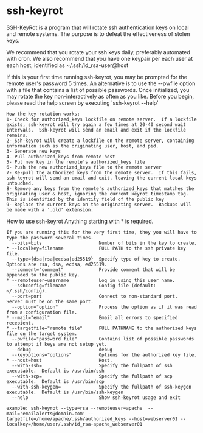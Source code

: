 # ssh-keyrot

SSH-KeyRot is a program that will rotate ssh authentication keys on local and remote systems.
The purpose is to defeat the effectiveness of stolen keys.

We recommend that you rotate your ssh keys daily, preferably automated with cron.
We also recommend that you have one keypair per each user at each host, identified as ~/.ssh/id_rsa-user@host

If this is your first time running ssh-keyrot, you may be prompted for the remote user's password 5 times.  An alternative is to use the --pwfile option with a file that contains a list of possible passwords.  Once initialized, you may rotate the key non-interactively as often as you like.
Before you begin, please read the help screen by executing 'ssh-keyrot --help'

```
How the key rotation works:
1- Check for authorized_keys lockfile on remote server.  If a lockfile exists, ssh-keyrot will try again a few times at 20-40 second wait intervals.  Ssh-keyrot will send an email and exit if the lockfile remains.
2- Ssh-keyrot will create a lockfile on the remote server, containing information such as the originating user, host, and pid.
3- Generate new keys
4- Pull authorized_keys from remote host
5- Put new key in the remote's authorized_keys file
6- Push the new authorized_keys file to the remote server
7- Re-pull the authorized_keys from the remote server.  If this fails, ssh-keyrot will send an email and exit, leaving the current local keys untouched.
8- Remove any keys from the remote's authorized_keys that matches the originating user & host, ignoring the current keyrot timestamp tag.  This is identified by the identity field of the public key
9- Replace the current keys on the originating server.  Backups will be made with a '.old' extension.
```


How to use ssh-keyrot
Anything starting with * is required.
```
If you are running this for the very first time, they you will have to type the password several times.
  --bits=bits                     Number of bits in the key to create.
* --localkey=filename             FULL PATH to the ssh private key file.
  --type={dsa|rsa|ecdsa|ed25519}  Specify type of key to create.  Options are rsa, dsa, ecdsa, ed25519.
  --comment="comment"             Provide comment that will be appended to the public key.
* --remoteuser=username           Log in using this user name.
  --sshconfig=filename            Config file (default: ~/.ssh/config).
  --port=port                     Connect to non-standard port.  Server must be on the same port.
  --option="option"               Process the option as if it was read from a configuration file.
* --mail="email"                  Email all errors to specified recepient.
* --targetfile="remote file"      FULL PATHNAME to the authorized keys file on the target system.
  --pwfile="password file"        Contains list of possible passwords to attempt if keys are not setup yet.
  --debug                         debug
  --keyoptions="options"          Options for the authorized key file.
* --host=host                     Host. 
  --with-ssh=                     Specify the fullpath of ssh executable.  Default is /usr/bin/ssh
  --with-scp=                     Specify the fullpath of scp executable.  Default is /usr/bin/scp
  --with-ssh-keygen=              Specify the fullpath of ssh-keygen executable.  Default is /usr/bin/ssh-keygen
  --help                          Show ssh-keyrot usage and exit

example: ssh-keyrot --type=rsa --remoteuser=apache  --mail='emailalerts@domain.com' --targetfile=/home/apache/.ssh/authorized_keys --host=webserver01 --localkey=/home/user/.ssh/id_rsa-apache_webserver01
```


